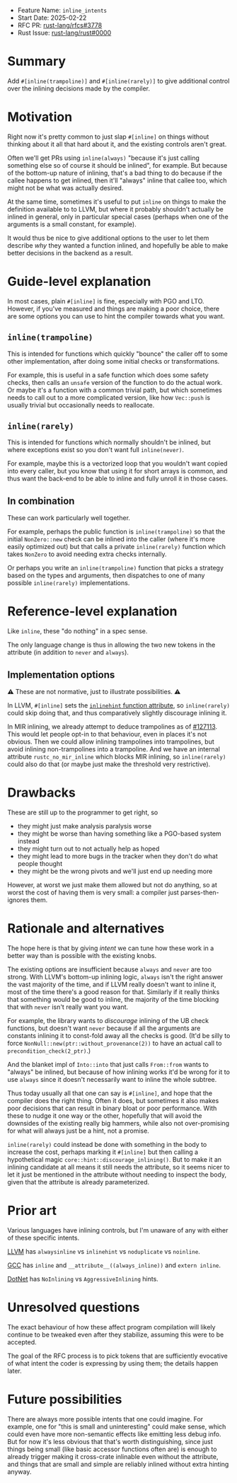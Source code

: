 - Feature Name: `inline_intents`
- Start Date: 2025-02-22
- RFC PR: [rust-lang/rfcs#3778](https://github.com/rust-lang/rfcs/pull/3778)
- Rust Issue: [rust-lang/rust#0000](https://github.com/rust-lang/rust/issues/0000)

# Summary
[summary]: #summary

Add `#[inline(trampoline)]` and `#[inline(rarely)]` to give additional control
over the inlining decisions made by the compiler.

# Motivation
[motivation]: #motivation

Right now it's pretty common to just slap `#[inline]` on things without thinking
about it all that hard about it, and the existing controls aren't great.

Often we'll get PRs using `inline(always)` "because it's just calling something
else so of course it should be inlined", for example.  But because of the
bottom-up nature of inlining, that's a bad thing to do because if the callee
happens to get inlined, then it'll "always" inline that callee too, which might
not be what was actually desired.

At the same time, sometimes it's useful to put `inline` on things to make the
definition available to to LLVM, but where it probably shouldn't actually be
inlined in general, only in particular special cases (perhaps when one of the
arguments is a small constant, for example).

It would thus be nice to give additional options to the user to let them
describe *why* they wanted a function inlined, and hopefully be able to make
better decisions in the backend as a result.


# Guide-level explanation
[guide-level-explanation]: #guide-level-explanation

In most cases, plain `#[inline]` is fine, especially with PGO and LTO.
However, if you've measured and things are making a poor choice, there are some
options you can use to hint the compiler towards what you want.

## `inline(trampoline)`

This is intended for functions which quickly "bounce" the caller off to some
other implementation, after doing some initial checks or transformations.

For example, this is useful in a safe function which does some safety checks,
then calls an `unsafe` version of the function to do the actual work.  Or maybe
it's a function with a common trivial path, but which sometimes needs to call
out to a more complicated version, like how `Vec::push` is usually trivial but
occasionally needs to reallocate.

## `inline(rarely)`

This is intended for functions which normally shouldn't be inlined, but where
exceptions exist so you don't want full `inline(never)`.

For example, maybe this is a vectorized loop that you wouldn't want copied into
every caller, but you know that using it for short arrays is common, and thus
want the back-end to be able to inline and fully unroll it in those cases.

## In combination

These can work particularly well together.

For example, perhaps the public function is `inline(trampoline)` so that the
initial `NonZero::new` check can be inlined into the caller (where it's more
easily optimized out) but that calls a private `inline(rarely)` function which
takes `NonZero` to avoid needing extra checks internally.

Or perhaps you write an `inline(trampoline)` function that picks a strategy
based on the types and arguments, then dispatches to one of many possible
`inline(rarely)` implementations.


# Reference-level explanation
[reference-level-explanation]: #reference-level-explanation

Like `inline`, these "do nothing" in a spec sense.

The only language change is thus in allowing the two new tokens in the attribute
(in addition to `never` and `always`).

## Implementation options

⚠ These are not normative, just to illustrate possibilities. ⚠

In LLVM, `#[inline]` sets the [`inlinehint` function attribute](https://llvm.org/docs/LangRef.html#function-attributes),
so `inline(rarely)` could skip doing that, and thus comparatively slightly
discourage inlining it.

In MIR inlining, we already attempt to deduce trampolines as of [#127113].
This would let people opt-in to that behaviour, even in places it's not obvious.
Then we could allow inlining trampolines into trampolines, but avoid inlining
non-trampolines into a trampoline.  And we have an internal attribute
`rustc_no_mir_inline` which blocks MIR inlining, so `inline(rarely)` could also
do that (or maybe just make the threshold very restrictive).

[#127113]: https://github.com/rust-lang/rust/pull/127113


# Drawbacks
[drawbacks]: #drawbacks

These are still up to the programmer to get right, so
- they might just make analysis paralysis worse
- they might be worse than having something like a PGO-based system instead
- they might turn out to not actually help as hoped
- they might lead to more bugs in the tracker when they don't do what people thought
- they might be the wrong pivots and we'll just end up needing more

However, at worst we just make them allowed but not do anything, so at worst the
cost of having them is very small: a compiler just parses-then-ignores them.


# Rationale and alternatives
[rationale-and-alternatives]: #rationale-and-alternatives

The hope here is that by giving *intent* we can tune how these work in a better
way than is possible with the existing knobs.

The existing options are insufficient because `always` and `never` are too strong.
With LLVM's bottom-up inlining logic, `always` isn't the right answer the vast
majority of the time, and if LLVM really doesn't want to inline it, most of the
time there's a good reason for that.  Similarly if it really thinks that
something would be good to inline, the majority of the time blocking that with
`never` isn't really want you want.

For example, the library wants to *discourage* inlining of the UB check
functions, but doesn't want `never` because if all the arguments are constants
inlining it to const-fold away all the checks is good.  (It'd be silly to force
`NonNull::new(ptr::without_provenance(2))` to have an actual call to
`precondition_check(2_ptr)`.)

And the blanket impl of `Into::into` that just calls `From::from` wants to
"always" be inlined, but because of how inlining works it'd be wrong for it to
use `always` since it doesn't necessarily want to inline the whole subtree.

Thus today usually all that one can say is `#[inline]`, and hope that the
compiler does the right thing.  Often it does, but sometimes it also makes poor
decisions that can result in binary bloat or poor performance.  With these to
nudge it one way or the other, hopefully that will avoid the downsides of the
existing really big hammers, while also not over-promising for what will always
just be a hint, not a promise.

`inline(rarely)` could instead be done with something in the body to increase
the cost, perhaps marking it `#[inline]` but then calling a hypothetical magic
`core::hint::discourage_inlining()`.  But to make it an inlining candidate at
all means it still needs the attribute, so it seems nicer to let it just be
mentioned in the attribute without needing to inspect the body, given that
the attribute is already parameterized.


# Prior art
[prior-art]: #prior-art

Various languages have inlining controls, but I'm unaware of any with either of
these specific intents.

[LLVM](https://llvm.org/docs/LangRef.html#function-attributes)
has `alwaysinline` vs `inlinehint` vs `noduplicate` vs `noinline`.

[GCC](https://gcc.gnu.org/onlinedocs/gcc/Inline.html)
has `inline` and `__attribute__((always_inline))` and `extern inline`.

[DotNet](https://learn.microsoft.com/en-us/dotnet/api/system.runtime.compilerservices.methodimploptions)
has `NoInlining` vs `AggressiveInlining` hints.


# Unresolved questions
[unresolved-questions]: #unresolved-questions

The exact behaviour of how these affect program compilation will likely continue
to be tweaked even after they stabilize, assuming this were to be accepted.

The goal of the RFC process is to pick tokens that are sufficiently evocative
of what intent the coder is expressing by using them; the details happen later.


# Future possibilities
[future-possibilities]: #future-possibilities

There are always more possible intents that one could imagine.  For example, one
for "this is small and uninteresting" could make sense, which could even have
more non-semantic effects like emitting less debug info.  But for now it's less
obvious that that's worth distinguishing, since just things being small (like
basic accessor functions often are) is enough to already trigger making it
cross-crate inlinable even without the attribute, and things that are small
and simple are reliably inlined without extra hinting anyway.

